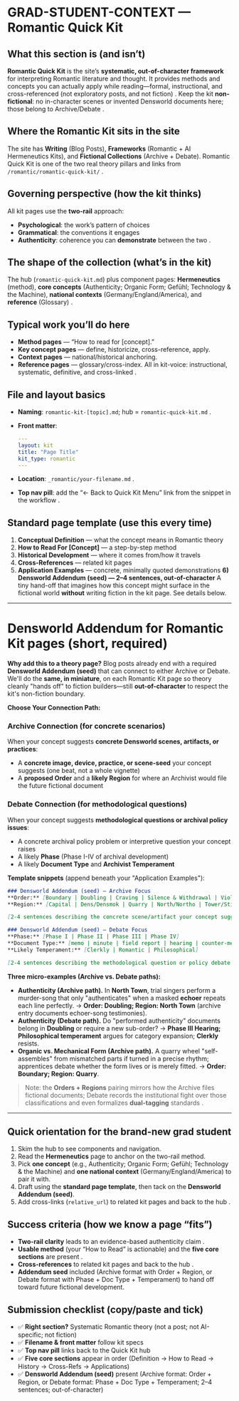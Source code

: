 # GRAD-STUDENT-CONTEXT — Romantic Quick Kit

## What this section is (and isn’t)

**Romantic Quick Kit** is the site’s **systematic, out-of-character framework** for interpreting Romantic literature and thought. It provides methods and concepts you can actually apply while reading—formal, instructional, and cross-referenced (not exploratory posts, and not fiction)  .
Keep the kit **non-fictional**: no in-character scenes or invented Densworld documents here; those belong to Archive/Debate .

## Where the Romantic Kit sits in the site

The site has **Writing** (Blog Posts), **Frameworks** (Romantic + AI Hermeneutics Kits), and **Fictional Collections** (Archive + Debate). Romantic Quick Kit is one of the two real theory pillars and links from `/romantic/romantic-quick-kit/`  .

## Governing perspective (how the kit thinks)

All kit pages use the **two-rail** approach:

* **Psychological**: the work’s pattern of choices
* **Grammatical**: the conventions it engages
* **Authenticity**: coherence you can **demonstrate** between the two .

## The shape of the collection (what’s in the kit)

The hub (`romantic-quick-kit.md`) plus component pages: **Hermeneutics** (method), **core concepts** (Authenticity; Organic Form; Gefühl; Technology & the Machine), **national contexts** (Germany/England/America), and **reference** (Glossary)  .

## Typical work you’ll do here

* **Method pages** — “How to read for \[concept].”
* **Key concept pages** — define, historicize, cross-reference, apply.
* **Context pages** — national/historical anchoring.
* **Reference pages** — glossary/cross-index.
  All in kit-voice: instructional, systematic, definitive, and cross-linked .

## File and layout basics

* **Naming**: `romantic-kit-[topic].md`; hub = `romantic-quick-kit.md` .
* **Front matter**:

  ```yaml
  ---
  layout: kit
  title: "Page Title"
  kit_type: romantic
  ---
  ```


* **Location**: `_romantic/your-filename.md` .
* **Top nav pill**: add the “← Back to Quick Kit Menu” link from the snippet in the workflow .

## Standard page template (use this every time)

1. **Conceptual Definition** — what the concept means in Romantic theory
2. **How to Read For \[Concept]** — a step-by-step method
3. **Historical Development** — where it comes from/how it travels
4. **Cross-References** — related kit pages
5. **Application Examples** — concrete, minimally quoted demonstrations&#x20;
   **6) Densworld Addendum (seed) — 2–4 sentences, out-of-character**
   A tiny hand-off that imagines how this concept might surface in the fictional world **without** writing fiction in the kit page. See details below.

---

# Densworld Addendum for Romantic Kit pages (short, required)

**Why add this to a theory page?**
Blog posts already end with a required **Densworld Addendum (seed)** that can connect to either Archive or Debate. We'll do the **same, in miniature**, on each Romantic Kit page so theory cleanly "hands off" to fiction builders—still **out-of-character** to respect the kit's non-fiction boundary.

**Choose Your Connection Path:**

### Archive Connection (for concrete scenarios)
When your concept suggests **concrete Densworld scenes, artifacts, or practices**:
* A **concrete image, device, practice, or scene-seed** your concept suggests (one beat, not a whole vignette)
* A **proposed Order** and a **likely Region** for where an Archivist would file the future fictional document

### Debate Connection (for methodological questions)  
When your concept suggests **methodological questions or archival policy issues**:
* A concrete archival policy problem or interpretive question your concept raises
* A likely **Phase** (Phase I-IV of archival development)
* A likely **Document Type** and **Archivist Temperament**

**Template snippets** (append beneath your "Application Examples"):

```markdown
### Densworld Addendum (seed) — Archive Focus
**Order:** [Boundary | Doubling | Craving | Silence & Withdrawal | Violence & Secret Life | Mediation & Aperture]  
**Region:** [Capital | Dens/Densmok | Quarry | North/Northo | Tower/Sticks | Dead River | Capeast]

[2-4 sentences describing the concrete scene/artifact your concept suggests]

### Densworld Addendum (seed) — Debate Focus  
**Phase:** [Phase I | Phase II | Phase III | Phase IV]  
**Document Type:** [memo | minute | field report | hearing | counter-memo | directive | ruling | brief | case note | colloquy note]  
**Likely Temperament:** [Clerkly | Romantic | Philosophical]

[2-4 sentences describing the methodological question or policy debate your concept suggests]
```

**Three micro-examples (Archive vs. Debate paths):**

* **Authenticity (Archive path).** In **North Town**, trial singers perform a murder-song that only "authenticates" when a masked **echoer** repeats each line perfectly. → **Order: Doubling; Region: North Town** (archive entry documents echoer-song testimonies).
* **Authenticity (Debate path).** Do "performed authenticity" documents belong in **Doubling** or require a new sub-order? → **Phase III Hearing; Philosophical temperament** argues for category expansion; **Clerkly** resists.
* **Organic vs. Mechanical Form (Archive path).** A quarry wheel "self-assembles" from mismatched parts if turned in a precise rhythm; apprentices debate whether the form lives or is merely fitted. → **Order: Boundary; Region: Quarry**.

> Note: the **Orders + Regions** pairing mirrors how the Archive files fictional documents; Debate records the institutional fight over those classifications and even formalizes **dual-tagging** standards .

---

## Quick orientation for the brand-new grad student

1. Skim the hub to see components and navigation.
2. Read the **Hermeneutics** page to anchor on the two-rail method.
3. Pick **one concept** (e.g., Authenticity; Organic Form; Gefühl; Technology & the Machine) and **one national context** (Germany/England/America) to pair it with.
4. Draft using the **standard page template**, then tack on the **Densworld Addendum (seed)**.
5. Add cross-links (`relative_url`) to related kit pages and back to the hub .

## Success criteria (how we know a page “fits”)

* **Two-rail clarity** leads to an evidence-based authenticity claim .
* **Usable method** (your “How to Read” is actionable) and the **five core sections** are present .
* **Cross-references** to related kit pages and back to the hub .
* **Addendum seed** included (Archive format with Order + Region, or Debate format with Phase + Doc Type + Temperament) to hand off toward future fictional development.

## Submission checklist (copy/paste and tick)

* ✅ **Right section?** Systematic Romantic theory (not a post; not AI-specific; not fiction)&#x20;
* ✅ **Filename & front matter** follow kit specs&#x20;
* ✅ **Top nav pill** links back to the Quick Kit hub&#x20;
* ✅ **Five core sections** appear in order (Definition → How to Read → History → Cross-Refs → Applications)&#x20;
* ✅ **Densworld Addendum (seed)** present (Archive format: Order + Region, or Debate format: Phase + Doc Type + Temperament; 2–4 sentences; out-of-character)

